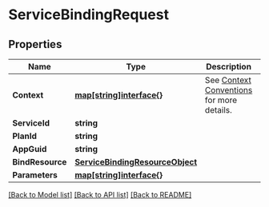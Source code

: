 # ServiceBindingRequest

## Properties

Name | Type | Description | Notes
------------ | ------------- | ------------- | -------------
**Context** | [**map[string]interface{}**](.md) | See [Context Conventions](https://github.com/openservicebrokerapi/servicebroker/blob/master/profile.md#context-object) for more details. | [optional] 
**ServiceId** | **string** |  | 
**PlanId** | **string** |  | 
**AppGuid** | **string** |  | [optional] 
**BindResource** | [**ServiceBindingResourceObject**](ServiceBindingResourceObject.md) |  | [optional] 
**Parameters** | [**map[string]interface{}**](.md) |  | [optional] 

[[Back to Model list]](../README.md#documentation-for-models) [[Back to API list]](../README.md#documentation-for-api-endpoints) [[Back to README]](../README.md)


